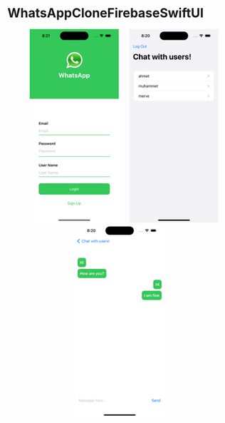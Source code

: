# WhatsAppCloneFirebaseSwiftUI

<p align="center">
  <img src="./WhatsAppCloneSwiftUI/images/main.png" width="200" hspace="20"/>
  <img src="./WhatsAppCloneSwiftUI/images/chat.png" width="200"/> 
  <img src="./WhatsAppCloneSwiftUI/images/message.png" width="200"/> 
</p>
